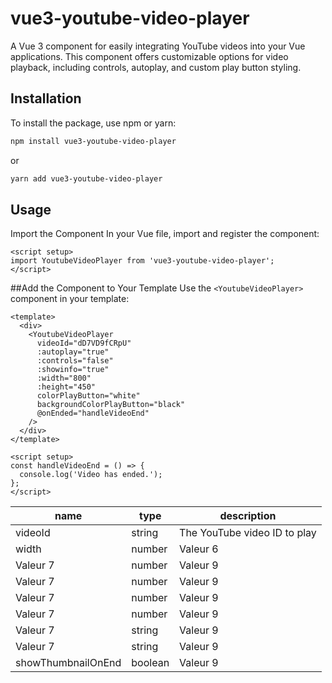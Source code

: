 # vue3-youtube-video-player

A Vue 3 component for easily integrating YouTube videos into your Vue applications. This component offers customizable options for video playback, including controls, autoplay, and custom play button styling.

## Installation

To install the package, use npm or yarn:

```bash
npm install vue3-youtube-video-player
```
or

```bash
yarn add vue3-youtube-video-player
```

## Usage

Import the Component
In your Vue file, import and register the component:
```vue
<script setup>
import YoutubeVideoPlayer from 'vue3-youtube-video-player';
</script>
```

##Add the Component to Your Template
Use the `<YoutubeVideoPlayer>` component in your template:

``` vue
<template>
  <div>
    <YoutubeVideoPlayer
      videoId="dD7VD9fCRpU"
      :autoplay="true"
      :controls="false"
      :showinfo="true"
      :width="800"
      :height="450"
      colorPlayButton="white"
      backgroundColorPlayButton="black"
      @onEnded="handleVideoEnd"
    />
  </div>
</template>

<script setup>
const handleVideoEnd = () => {
  console.log('Video has ended.');
};
</script>
```
|name | type | description |
|-----------|-----------|-----------|
| videoId  | string   | The YouTube video ID to play |
| width  | number | Valeur 6  |
| Valeur 7  |number | Valeur 9  |
| Valeur 7  | number  | Valeur 9  |
| Valeur 7  |number | Valeur 9  |
| Valeur 7  |number  | Valeur 9  |
| Valeur 7  | string | Valeur 9  |
| Valeur 7  | string  | Valeur 9  |
|showThumbnailOnEnd   | boolean  | Valeur 9  |



